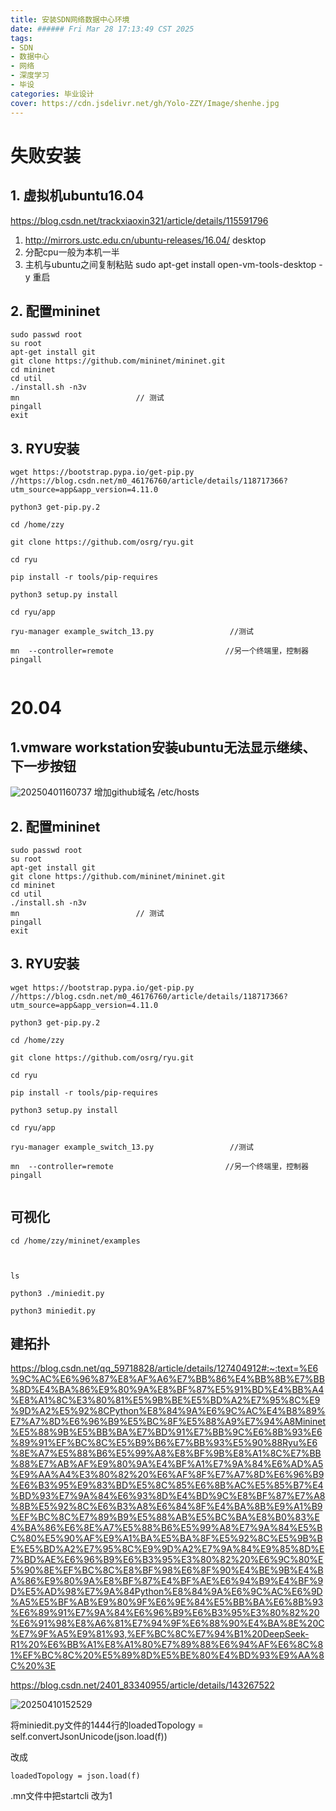 ```yaml
---
title: 安装SDN网络数据中心环境
date: ###### Fri Mar 28 17:13:49 CST 2025
tags: 
- SDN
- 数据中心
- 网络
- 深度学习
- 毕设
categories: 毕业设计
cover: https://cdn.jsdelivr.net/gh/Yolo-ZZY/Image/shenhe.jpg
---
```

# 失败安装
## 1. 虚拟机ubuntu16.04
https://blog.csdn.net/trackxiaoxin321/article/details/115591796
1. http://mirrors.ustc.edu.cn/ubuntu-releases/16.04/         desktop
2. 分配cpu一般为本机一半
3. 主机与ubuntu之间复制粘贴
sudo apt-get install open-vm-tools-desktop -y 
重启
## 2. 配置mininet
```
sudo passwd root
su root
apt-get install git
git clone https://github.com/mininet/mininet.git
cd mininet
cd util
./install.sh -n3v
mn                          // 测试
pingall
exit
```
## 3. RYU安装
```
wget https://bootstrap.pypa.io/get-pip.py       //https://blog.csdn.net/m0_46176760/article/details/118717366?utm_source=app&app_version=4.11.0

python3 get-pip.py.2

cd /home/zzy

git clone https://github.com/osrg/ryu.git

cd ryu

pip install -r tools/pip-requires

python3 setup.py install

cd ryu/app

ryu-manager example_switch_13.py                 //测试

mn  --controller=remote                         //另一个终端里，控制器
pingall


```

# 20.04

## 1.vmware workstation安装ubuntu无法显示继续、下一步按钮
![20250401160737](https://cdn.jsdelivr.net/gh/Yolo-ZZY/Image/20250401160737.png)
增加github域名
/etc/hosts
## 2. 配置mininet
```
sudo passwd root
su root
apt-get install git
git clone https://github.com/mininet/mininet.git
cd mininet
cd util
./install.sh -n3v
mn                          // 测试
pingall
exit
```
## 3. RYU安装
```
wget https://bootstrap.pypa.io/get-pip.py       //https://blog.csdn.net/m0_46176760/article/details/118717366?utm_source=app&app_version=4.11.0

python3 get-pip.py.2

cd /home/zzy

git clone https://github.com/osrg/ryu.git

cd ryu

pip install -r tools/pip-requires

python3 setup.py install

cd ryu/app

ryu-manager example_switch_13.py                 //测试

mn  --controller=remote                         //另一个终端里，控制器
pingall


```

## 可视化
```
cd /home/zzy/mininet/examples



ls

python3 ./miniedit.py

python3 miniedit.py
```


## 建拓扑
https://blog.csdn.net/qq_59718828/article/details/127404912#:~:text=%E6%9C%AC%E6%96%87%E8%AF%A6%E7%BB%86%E4%BB%8B%E7%BB%8D%E4%BA%86%E9%80%9A%E8%BF%87%E5%91%BD%E4%BB%A4%E8%A1%8C%E3%80%81%E5%9B%BE%E5%BD%A2%E7%95%8C%E9%9D%A2%E5%92%8CPython%E8%84%9A%E6%9C%AC%E4%B8%89%E7%A7%8D%E6%96%B9%E5%BC%8F%E5%88%A9%E7%94%A8Mininet%E5%88%9B%E5%BB%BA%E7%BD%91%E7%BB%9C%E6%8B%93%E6%89%91%EF%BC%8C%E5%B9%B6%E7%BB%93%E5%90%88Ryu%E6%8E%A7%E5%88%B6%E5%99%A8%E8%BF%9B%E8%A1%8C%E7%BB%88%E7%AB%AF%E9%80%9A%E4%BF%A1%E7%9A%84%E6%AD%A5%E9%AA%A4%E3%80%82%20%E6%AF%8F%E7%A7%8D%E6%96%B9%E6%B3%95%E9%83%BD%E5%8C%85%E6%8B%AC%E5%85%B7%E4%BD%93%E7%9A%84%E6%93%8D%E4%BD%9C%E8%BF%87%E7%A8%8B%E5%92%8C%E6%B3%A8%E6%84%8F%E4%BA%8B%E9%A1%B9%EF%BC%8C%E7%89%B9%E5%88%AB%E5%BC%BA%E8%B0%83%E4%BA%86%E6%8E%A7%E5%88%B6%E5%99%A8%E7%9A%84%E5%BC%80%E5%90%AF%E9%A1%BA%E5%BA%8F%E5%92%8C%E5%9B%BE%E5%BD%A2%E7%95%8C%E9%9D%A2%E7%9A%84%E9%85%8D%E7%BD%AE%E6%96%B9%E6%B3%95%E3%80%82%20%E6%9C%80%E5%90%8E%EF%BC%8C%E8%BF%98%E6%8F%90%E4%BE%9B%E4%BA%86%E9%80%9A%E8%BF%87%E4%BF%AE%E6%94%B9%E4%BF%9D%E5%AD%98%E7%9A%84Python%E8%84%9A%E6%9C%AC%E6%9D%A5%E5%BF%AB%E9%80%9F%E6%9E%84%E5%BB%BA%E6%8B%93%E6%89%91%E7%9A%84%E6%96%B9%E6%B3%95%E3%80%82%20%E6%91%98%E8%A6%81%E7%94%9F%E6%88%90%E4%BA%8E%20C%E7%9F%A5%E9%81%93,%EF%BC%8C%E7%94%B1%20DeepSeek-R1%20%E6%BB%A1%E8%A1%80%E7%89%88%E6%94%AF%E6%8C%81%EF%BC%8C%20%E5%89%8D%E5%BE%80%E4%BD%93%E9%AA%8C%20%3E

https://blog.csdn.net/2401_83340955/article/details/143267522

![20250410152529](https://cdn.jsdelivr.net/gh/Yolo-ZZY/Image/20250410152529.png)

将miniedit.py文件的1444行的loadedTopology = self.convertJsonUnicode(json.load(f))

改成
```
loadedTopology = json.load(f)
```

.mn文件中把startcli 改为1

